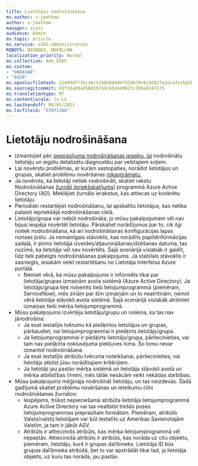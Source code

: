 ```yaml
---
title: Lietotāju nodrošināšana
ms.author: v-jmathew
author: v-jmathew
manager: scotv
audience: Admin
ms.topic: article
ms.service: o365-administration
ROBOTS: NOINDEX, NOFOLLOW
localization_priority: Normal
ms.collection: Adm_O365
ms.custom:
- "9004348"
- "8428"
ms.openlocfilehash: 12490df735ca8c524058404df92db79c6c5682fe2ecafe2b42baed70fa3ab142
ms.sourcegitcommit: b5f7da89a650d2915dc652449623c78be6247175
ms.translationtype: MT
ms.contentlocale: lv-LV
ms.lasthandoff: 08/05/2021
ms.locfileid: "53971346"
---
```

# <a name="user-provisioning"></a>Lietotāju nodrošināšana

- Izmantojiet pēc [pieprasījuma nodrošināšanas iespēju, lai](https://docs.microsoft.com/azure/active-directory/app-provisioning/provision-on-demand) nodrošinātu lietotāju un iegūtu detalizētu diagnostiku par veiktajiem soļiem.
- Lai novērstu problēmas, ar kurām sastopaties, norādot lietotājus un grupas, skatiet problēmu novēršanas [rokasgrāmatu.](https://docs.microsoft.com/azure/active-directory/app-provisioning/application-provisioning-config-problem-no-users-provisioned)
- Ja novērots, ka lietotāji netiek nodrošināti, skatiet rakstu Nodrošināšanas [žurnāli (priekšskatījums)](https://docs.microsoft.com/azure/active-directory/reports-monitoring/concept-provisioning-logs) programmā Azure Active Directory (AD). Meklējiet žurnāla ierakstus, kas attiecas uz konkrētu lietotāju.
- Periodiski restartējiet nodrošināšanu, lai apskatītu lietotājus, kas netika palaisti iepriekšējā nodrošināšanas ciklā.
- Lietotājs/grupa var nebūt nodrošināta, jo mūsu pakalpojumam vēl nav bijusi iespēja novērtēt lietotāju. Pārskatiet norādījumus par to, cik ilgi notiek nodrošināšana, kā arī nodrošināšanas konfigurācijas lapas norises joslu. Ja nemainīgais stāvoklis, kas norādīts papildinformācijas sadaļā, ir pirms lietotāja izveides/atjaunināšanas/dzēšanas datuma, tas nozīmē, ka lietotājs vēl nav novērtēts. Šajā scenārijā vislabāk ir gaidīt, līdz tiek pabeigts nodrošināšanas pakalpojums. Ja stabilais stāvoklis ir sasniegts, iesakām veikt restartēšanu no Lietotāja interfeisa Azure portālā.
  - Ņemiet vērā, ka mūsu pakalpojums ir informēts tikai par lietotāja/grupas izmaiņām avota sistēmā (Azure Active Directory). Ja lietotājs/grupa tiek noņemts tieši lietojumprogrammā (piemēram, ServiceNow), mēs zinām par šīm izmaiņām un to neatritinām, ņemot vērā lietotāja stāvokli avota sistēmā. Šajā scenārijā vislabāk atritiniet izmaiņas tieši mērķa lietojumprogrammā.
- Mūsu pakalpojums izvērtēja lietotāju/grupu un nolēma, ka tas nav jānodrošina:
  - Ja esat iestatījis tvērumu kā piešķirtos lietotājus un grupas, pārbaudiet, vai lietojumprogrammai ir piešķirts lietotājs/grupa.
  - Ja lietojumprogrammai ir piešķirts lietotājs/grupa, pārliecinieties, vai tam nav piešķirta noklusējuma piekļuves loma. Šo lomu nevar izmantot nodrošināšana.
  - Ja esat iestatījis atribūtu tvēruma noteikšanai, pārliecinieties, vai lietotājs atbilst jūsu norādītajiem kritērijiem.
  - Ja lietotāji jau pastāv mērķa sistēmā un lietotāja stāvokli avotā un mērķa atbilstības līmenī, mēs tālāk nesācām veikt nekādas darbības.
- Mūsu pakalpojums mēģināja nodrošināt lietotāju, un tas neizdevās. Šādā gadījumā skatiet problēmu novēršanas un ieteikumu cilni nodrošināšanas žurnālos:
  - Iespējams, trūkst nepieciešamā atribūta lietotāja lietojumprogrammā Azure Active Directory vai tas neatbilst trešās puses lietojumprogrammas pieprasītam formātam. Piemēram, atribūts Valsts/valstij lietotājam var būt iestatīts uz Amerikas Savienotajām Valstīm, ja tam ir jābūt ASV.
  - Atribūts ir attiecinošs atribūts, kas mērķa lietojumprogrammā vēl nepastāv. Attiecinošā atribūts ir atribūts, kas norāda uz citu objektu, piemēram, lietotāju, kurš ir grupas dalībnieks. Lietotāja ID būs grupas dalībnieka atribūtā, bet to var apstrādāt tikai tad, ja lietotāja objekts, uz kuru tas norāda, jau pastāv.
